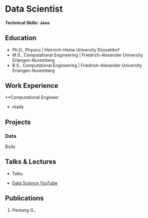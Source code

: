 # Data Scientist

#### Technical Skills: Java

## Education
- Ph.D., Physics | Heinrich-Heine University Düsseldorf								       		
- M.S., Computational Engineering	| Friedrich-Alexander University Erlangen-Nuremberg	 			        		
- B.S., Computational Engineering | Friedrich-Alexander University Erlangen-Nuremberg

## Work Experience
**Computational Engineer
- ready

## Projects
### Data
Body

## Talks & Lectures
- Talks

- [Data Science YouTube](https://www.youtube.com/channel/UCa9gErQ9AE5jT2DZLjXBIdA)

## Publications
1. Pentang G.,
